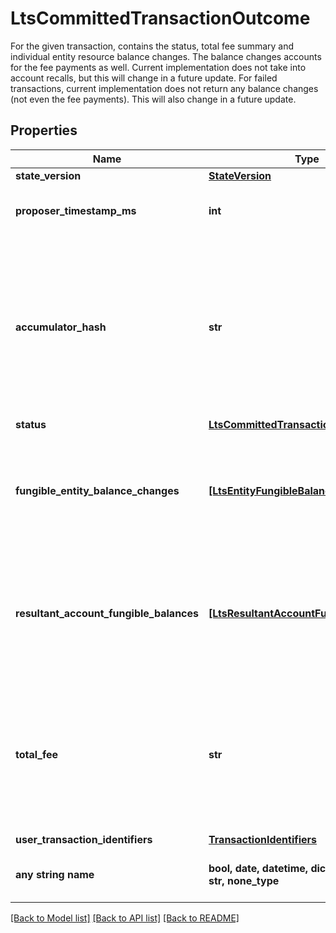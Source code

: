 # LtsCommittedTransactionOutcome

For the given transaction, contains the status, total fee summary and individual entity resource balance changes. The balance changes accounts for the fee payments as well. Current implementation does not take into account recalls, but this will change in a future update. For failed transactions, current implementation does not return any balance changes (not even the fee payments). This will also change in a future update. 

## Properties
Name | Type | Description | Notes
------------ | ------------- | ------------- | -------------
**state_version** | [**StateVersion**](StateVersion.md) |  | 
**proposer_timestamp_ms** | **int** | An integer between &#x60;0&#x60; and &#x60;10^14&#x60;, marking the proposer timestamp in ms. | 
**accumulator_hash** | **str** | The hex-encoded transaction accumulator hash. This hash captures the order of all transactions on ledger. This hash is &#x60;ACC_{N+1} &#x3D; combine(ACC_N, LEDGER_HASH_{N}))&#x60; (where &#x60;combine()&#x60; is an arbitrary deterministic function we use).  | 
**status** | [**LtsCommittedTransactionStatus**](LtsCommittedTransactionStatus.md) |  | 
**fungible_entity_balance_changes** | [**[LtsEntityFungibleBalanceChanges]**](LtsEntityFungibleBalanceChanges.md) | A list of all fungible balance updates which occurred in this transaction, aggregated by the global entity (such as account) which owns the vaults which were updated.  | 
**resultant_account_fungible_balances** | [**[LtsResultantAccountFungibleBalances]**](LtsResultantAccountFungibleBalances.md) | A list of the resultant fungible account balances for any balances which changed in this transaction. Only balances for accounts are returned, not any other kind of entity.  | 
**total_fee** | **str** | The string-encoded decimal representing the total amount of XRD payed as fee (execution, validator tip and royalties). A decimal is formed of some signed integer &#x60;m&#x60; of attos (&#x60;10^(-18)&#x60;) units, where &#x60;-2^(192 - 1) &lt;&#x3D; m &lt; 2^(192 - 1)&#x60;.  | 
**user_transaction_identifiers** | [**TransactionIdentifiers**](TransactionIdentifiers.md) |  | [optional] 
**any string name** | **bool, date, datetime, dict, float, int, list, str, none_type** | any string name can be used but the value must be the correct type | [optional]

[[Back to Model list]](../README.md#documentation-for-models) [[Back to API list]](../README.md#documentation-for-api-endpoints) [[Back to README]](../README.md)


